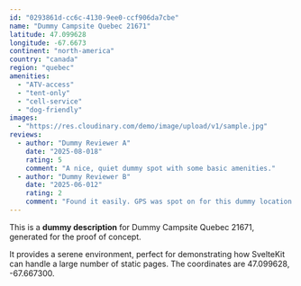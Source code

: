 ```yaml
---
id: "0293861d-cc6c-4130-9ee0-ccf906da7cbe"
name: "Dummy Campsite Quebec 21671"
latitude: 47.099628
longitude: -67.6673
continent: "north-america"
country: "canada"
region: "quebec"
amenities:
  - "ATV-access"
  - "tent-only"
  - "cell-service"
  - "dog-friendly"
images:
  - "https://res.cloudinary.com/demo/image/upload/v1/sample.jpg"
reviews:
  - author: "Dummy Reviewer A"
    date: "2025-08-018"
    rating: 5
    comment: "A nice, quiet dummy spot with some basic amenities."
  - author: "Dummy Reviewer B"
    date: "2025-06-012"
    rating: 2
    comment: "Found it easily. GPS was spot on for this dummy location."
---
```


This is a **dummy description** for Dummy Campsite Quebec 21671, generated for the proof of concept.

It provides a serene environment, perfect for demonstrating how SvelteKit can handle a large number of static pages. The coordinates are 47.099628, -67.667300.
